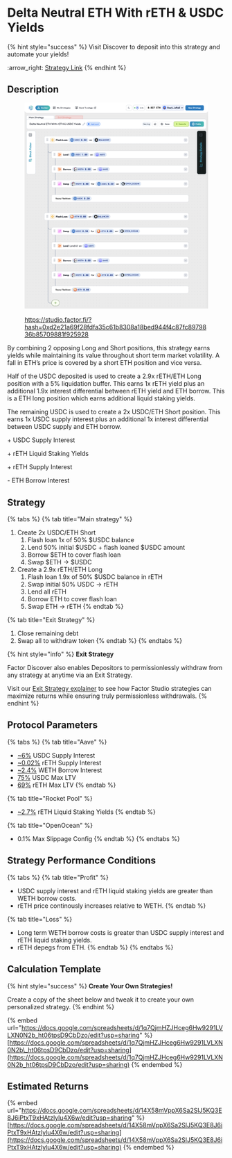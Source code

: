 # Delta Neutral ETH With rETH & USDC Yields

{% hint style="success" %}
Visit Discover to deposit into this strategy and automate your yields!

:arrow\_right: [Strategy Link](https://pro.factor.fi/strategies/0x1489426648E9E563d0c70D3381aF5ED5dd5CFB77)
{% endhint %}

## Description

<figure><img src="../../../.gitbook/assets/image (5).png" alt=""><figcaption><p><a href="https://studio.factor.fi/?hash=0xd2e21a69f28fdfa35c61b8308a18bed944f4c87fc8979836b85709881f925928">https://studio.factor.fi/?hash=0xd2e21a69f28fdfa35c61b8308a18bed944f4c87fc8979836b85709881f925928</a></p></figcaption></figure>

By combining 2 opposing Long and Short positions, this strategy earns yields while maintaining its value throughout short term market volatility. A fall in ETH’s price is covered by a short ETH position and vice versa.

Half of the USDC deposited is used to create a 2.9x rETH/ETH Long position with a 5% liquidation buffer. This earns 1x rETH yield plus an additional 1.9x interest differential between rETH yield and ETH borrow. This is a ETH long position which earns additional liquid staking yields.

The remaining USDC is used to create a 2x USDC/ETH Short position. This earns 1x USDC supply interest plus an additional 1x interest differential between USDC supply and ETH borrow.

\+ USDC Supply Interest

\+ rETH Liquid Staking Yields

\+ rETH Supply Interest

\- ETH Borrow Interest

## Strategy

{% tabs %}
{% tab title="Main strategy" %}
1. Create 2x USDC/ETH Short
   1. Flash loan 1x of 50% $USDC balance
   2. Lend 50% initial $USDC + flash loaned $USDC amount
   3. Borrow $ETH to cover flash loan
   4. Swap $ETH → $USDC
2. Create a 2.9x rETH/ETH Long
   1. Flash loan 1.9x of 50% $USDC balance in rETH
   2. Swap initial 50% USDC → rETH
   3. Lend all rETH
   4. Borrow ETH to cover flash loan
   5. Swap ETH → rETH
{% endtab %}

{% tab title="Exit Strategy" %}
1. Close remaining debt
2. Swap all to withdraw token
{% endtab %}
{% endtabs %}

{% hint style="info" %}
**Exit Strategy**

Factor Discover also enables Depositors to permissionlessly withdraw from any strategy at anytime via an Exit Strategy.

Visit our [Exit Strategy explainer](../../../factor-studio/studio-pro/exit-strategy.md) to see how Factor Studio strategies can maximize returns while ensuring truly permissionless withdrawals.
{% endhint %}

## Protocol Parameters

{% tabs %}
{% tab title="Aave" %}
* [\~6%](https://app.aave.com/reserve-overview/?underlyingAsset=0xaf88d065e77c8cc2239327c5edb3a432268e5831\&marketName=proto_arbitrum_v3) USDC Supply Interest
* [\~0.02%](https://app.aave.com/reserve-overview/?underlyingAsset=0xec70dcb4a1efa46b8f2d97c310c9c4790ba5ffa8\&marketName=proto_arbitrum_v3) rETH Supply Interest
* [\~2.4%](https://app.aave.com/reserve-overview/?underlyingAsset=0x82af49447d8a07e3bd95bd0d56f35241523fbab1\&marketName=proto_arbitrum_v3) WETH Borrow Interest
* [75%](https://app.aave.com/reserve-overview/?underlyingAsset=0xaf88d065e77c8cc2239327c5edb3a432268e5831\&marketName=proto_arbitrum_v3) USDC Max LTV
* [69%](https://app.aave.com/reserve-overview/?underlyingAsset=0xec70dcb4a1efa46b8f2d97c310c9c4790ba5ffa8\&marketName=proto_arbitrum_v3) rETH Max LTV
{% endtab %}

{% tab title="Rocket Pool" %}
* [\~2.7%](https://rocketpool.net/) rETH Liquid Staking Yields
{% endtab %}

{% tab title="OpenOcean" %}
* 0.1% Max Slippage Config
{% endtab %}
{% endtabs %}

## Strategy Performance Conditions

{% tabs %}
{% tab title="Profit" %}
* USDC supply interest and rETH liquid staking yields are greater than WETH borrow costs.
* rETH price continously increases relative to WETH.&#x20;
{% endtab %}

{% tab title="Loss" %}
* Long term WETH borrow costs is greater than USDC supply interest and rETH liquid staking yields.
* rETH depegs from ETH.
{% endtab %}
{% endtabs %}

## Calculation Template

{% hint style="success" %}
**Create Your Own Strategies!**

Create a copy of the sheet below and tweak it to create your own personalized strategy.
{% endhint %}

{% embed url="https://docs.google.com/spreadsheets/d/1q7QjmHZJHceg6Hw9291LVLXN0N2b_ht06tpsD9CbDzo/edit?usp=sharing" %}
[https://docs.google.com/spreadsheets/d/1q7QjmHZJHceg6Hw9291LVLXN0N2b\_ht06tpsD9CbDzo/edit?usp=sharing](https://docs.google.com/spreadsheets/d/1q7QjmHZJHceg6Hw9291LVLXN0N2b_ht06tpsD9CbDzo/edit?usp=sharing)
{% endembed %}

## Estimated Returns

{% embed url="https://docs.google.com/spreadsheets/d/14X58mVppX6Sa2SlJ5KQ3E8J6iPtxT9xHAtzlylu4X6w/edit?usp=sharing" %}
[https://docs.google.com/spreadsheets/d/14X58mVppX6Sa2SlJ5KQ3E8J6iPtxT9xHAtzlylu4X6w/edit?usp=sharing](https://docs.google.com/spreadsheets/d/14X58mVppX6Sa2SlJ5KQ3E8J6iPtxT9xHAtzlylu4X6w/edit?usp=sharing)
{% endembed %}
